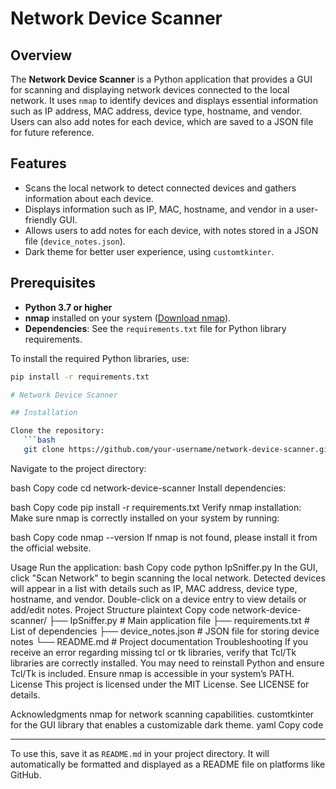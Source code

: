 # Network Device Scanner

## Overview
The **Network Device Scanner** is a Python application that provides a GUI for scanning and displaying network devices connected to the local network. It uses `nmap` to identify devices and displays essential information such as IP address, MAC address, device type, hostname, and vendor. Users can also add notes for each device, which are saved to a JSON file for future reference.

## Features
- Scans the local network to detect connected devices and gathers information about each device.
- Displays information such as IP, MAC, hostname, and vendor in a user-friendly GUI.
- Allows users to add notes for each device, with notes stored in a JSON file (`device_notes.json`).
- Dark theme for better user experience, using `customtkinter`.

## Prerequisites
- **Python 3.7 or higher**
- **nmap** installed on your system ([Download nmap](https://nmap.org/download.html)).
- **Dependencies**: See the `requirements.txt` file for Python library requirements.

To install the required Python libraries, use:
```bash
pip install -r requirements.txt

# Network Device Scanner

## Installation

Clone the repository:
   ```bash
   git clone https://github.com/your-username/network-device-scanner.git 
   ```
Navigate to the project directory:

bash
Copy code
cd network-device-scanner
Install dependencies:

bash
Copy code
pip install -r requirements.txt
Verify nmap installation: Make sure nmap is correctly installed on your system by running:

bash
Copy code
nmap --version
If nmap is not found, please install it from the official website.

Usage
Run the application:
bash
Copy code
python IpSniffer.py
In the GUI, click "Scan Network" to begin scanning the local network.
Detected devices will appear in a list with details such as IP, MAC address, device type, hostname, and vendor.
Double-click on a device entry to view details or add/edit notes.
Project Structure
plaintext
Copy code
network-device-scanner/
├── IpSniffer.py           # Main application file
├── requirements.txt       # List of dependencies
├── device_notes.json      # JSON file for storing device notes
└── README.md              # Project documentation
Troubleshooting
If you receive an error regarding missing tcl or tk libraries, verify that Tcl/Tk libraries are correctly installed. You may need to reinstall Python and ensure Tcl/Tk is included.
Ensure nmap is accessible in your system’s PATH.
License
This project is licensed under the MIT License. See LICENSE for details.

Acknowledgments
nmap for network scanning capabilities.
customtkinter for the GUI library that enables a customizable dark theme.
yaml
Copy code

---

To use this, save it as `README.md` in your project directory. It will automatically be formatted and displayed as a README file on platforms like GitHub.





